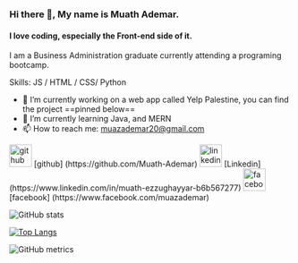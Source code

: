 ### Hi there 👋, My name is Muath Ademar.
#### I love coding, especially the Front-end side of it.
I am a Business Administration graduate currently attending a programing bootcamp.

Skills:  JS / HTML / CSS/ Python

- 🔭 I’m currently working on a web app called Yelp Palestine, you can find the project ==pinned below==
- 🌱 I’m currently learning  Java, and MERN
- 📫 How to reach me: muazademar20@gmail.com 


<img src='https://cdn.jsdelivr.net/npm/simple-icons@3.0.1/icons/github.svg' alt='github' height='40'> 
[github] (https://github.com/Muath-Ademar)

<img src='https://cdn.jsdelivr.net/npm/simple-icons@3.0.1/icons/linkedin.svg' alt='linkedin' height='40'> 
[Linkedin] (https://www.linkedin.com/in/muath-ezzughayyar-b6b567277)

<img src='https://cdn.jsdelivr.net/npm/simple-icons@3.0.1/icons/facebook.svg' alt='facebook' height='40'> 
[facebook] (https://www.facebook.com/muazademar)


![GitHub stats](https://github-readme-stats.vercel.app/api?username=Muath-Ademar&show_icons=true)  

[![Top Langs](https://github-readme-stats.vercel.app/api/top-langs/?username=Muath-Ademar)](https://github.com/anuraghazra/github-readme-stats) 

![GitHub metrics](https://metrics.lecoq.io/Muath-Ademar)  


